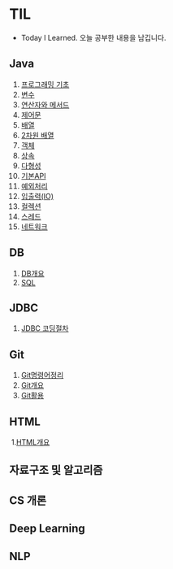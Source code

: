 # TIL
- Today I Learned. 오늘 공부한 내용을 남깁니다.

## Java
1. [프로그래밍 기초](./Java/Java01_프로그래밍기초.md)
2. [변수](./Java/Java02_변수.md)
3. [연산자와 메서드](./Java/Java03_연산자와메서드.md)
4. [제어문](./Java/Java04_제어문.md)
5. [배열](./Java/Java05_배열.md)
6. [2차원 배열](./Java/Java06_2차원배열.md)
7. [객체](./Java/Java07_객체.md)
8. [상속](./Java/Java09_상속.md)
9. [다형성](./Java/Java10_다형성.md)
10. [기본API](./Java/Java11_기본API.md)
11. [예외처리](./Java/Java12_예외처리(Exception).md)
12. [입출력(IO)](./Java/Java13_입출력(IO).md)
13. [컬렉션](./Java/Java14_컬렉션(Collection).md)
14. [스레드](./Java/Java15_스레드.md)
15. [네트워크](./Java/Java16_네트워크.md)


## DB

1. [DB개요](./DB/DB01_DB개요.md)
2. [SQL](./DB/DB02_SQL.md)

## JDBC
1. [JDBC 코딩절차](./JDBC/DB01_JDBC.md)

## Git

1. [Git명령어정리](./Git/00Git명령어정리.md)
2. [Git개요](./Git/01Git개요.md)
3. [Git활용](./Git/02Git활용.md)

## HTML

​	1.[HTML개요](./HTML/HTML01_HTML개요.md)

## 자료구조 및 알고리즘

## CS 개론

## Deep Learning

## NLP